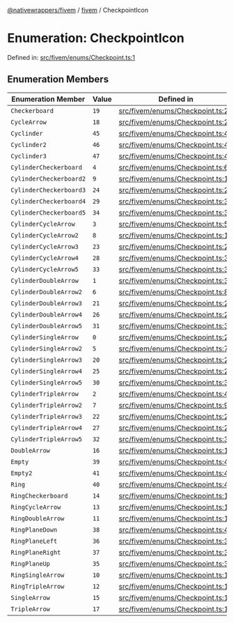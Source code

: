 [@nativewrappers/fivem](../../README.md) / [fivem](../README.md) / CheckpointIcon

# Enumeration: CheckpointIcon

Defined in: [src/fivem/enums/Checkpoint.ts:1](https://github.com/nativewrappers/nativewrappers/blob/4bf6e80cad9d1396d4cdc3ea16cf4f39993ed50e/src/fivem/enums/Checkpoint.ts#L1)

## Enumeration Members

| Enumeration Member | Value | Defined in |
| ------ | ------ | ------ |
| <a id="checkerboard"></a> `Checkerboard` | `19` | [src/fivem/enums/Checkpoint.ts:21](https://github.com/nativewrappers/nativewrappers/blob/4bf6e80cad9d1396d4cdc3ea16cf4f39993ed50e/src/fivem/enums/Checkpoint.ts#L21) |
| <a id="cyclearrow"></a> `CycleArrow` | `18` | [src/fivem/enums/Checkpoint.ts:20](https://github.com/nativewrappers/nativewrappers/blob/4bf6e80cad9d1396d4cdc3ea16cf4f39993ed50e/src/fivem/enums/Checkpoint.ts#L20) |
| <a id="cyclinder"></a> `Cyclinder` | `45` | [src/fivem/enums/Checkpoint.ts:47](https://github.com/nativewrappers/nativewrappers/blob/4bf6e80cad9d1396d4cdc3ea16cf4f39993ed50e/src/fivem/enums/Checkpoint.ts#L47) |
| <a id="cyclinder2"></a> `Cyclinder2` | `46` | [src/fivem/enums/Checkpoint.ts:48](https://github.com/nativewrappers/nativewrappers/blob/4bf6e80cad9d1396d4cdc3ea16cf4f39993ed50e/src/fivem/enums/Checkpoint.ts#L48) |
| <a id="cyclinder3"></a> `Cyclinder3` | `47` | [src/fivem/enums/Checkpoint.ts:49](https://github.com/nativewrappers/nativewrappers/blob/4bf6e80cad9d1396d4cdc3ea16cf4f39993ed50e/src/fivem/enums/Checkpoint.ts#L49) |
| <a id="cylindercheckerboard"></a> `CylinderCheckerboard` | `4` | [src/fivem/enums/Checkpoint.ts:6](https://github.com/nativewrappers/nativewrappers/blob/4bf6e80cad9d1396d4cdc3ea16cf4f39993ed50e/src/fivem/enums/Checkpoint.ts#L6) |
| <a id="cylindercheckerboard2"></a> `CylinderCheckerboard2` | `9` | [src/fivem/enums/Checkpoint.ts:11](https://github.com/nativewrappers/nativewrappers/blob/4bf6e80cad9d1396d4cdc3ea16cf4f39993ed50e/src/fivem/enums/Checkpoint.ts#L11) |
| <a id="cylindercheckerboard3"></a> `CylinderCheckerboard3` | `24` | [src/fivem/enums/Checkpoint.ts:26](https://github.com/nativewrappers/nativewrappers/blob/4bf6e80cad9d1396d4cdc3ea16cf4f39993ed50e/src/fivem/enums/Checkpoint.ts#L26) |
| <a id="cylindercheckerboard4"></a> `CylinderCheckerboard4` | `29` | [src/fivem/enums/Checkpoint.ts:31](https://github.com/nativewrappers/nativewrappers/blob/4bf6e80cad9d1396d4cdc3ea16cf4f39993ed50e/src/fivem/enums/Checkpoint.ts#L31) |
| <a id="cylindercheckerboard5"></a> `CylinderCheckerboard5` | `34` | [src/fivem/enums/Checkpoint.ts:36](https://github.com/nativewrappers/nativewrappers/blob/4bf6e80cad9d1396d4cdc3ea16cf4f39993ed50e/src/fivem/enums/Checkpoint.ts#L36) |
| <a id="cylindercyclearrow"></a> `CylinderCycleArrow` | `3` | [src/fivem/enums/Checkpoint.ts:5](https://github.com/nativewrappers/nativewrappers/blob/4bf6e80cad9d1396d4cdc3ea16cf4f39993ed50e/src/fivem/enums/Checkpoint.ts#L5) |
| <a id="cylindercyclearrow2"></a> `CylinderCycleArrow2` | `8` | [src/fivem/enums/Checkpoint.ts:10](https://github.com/nativewrappers/nativewrappers/blob/4bf6e80cad9d1396d4cdc3ea16cf4f39993ed50e/src/fivem/enums/Checkpoint.ts#L10) |
| <a id="cylindercyclearrow3"></a> `CylinderCycleArrow3` | `23` | [src/fivem/enums/Checkpoint.ts:25](https://github.com/nativewrappers/nativewrappers/blob/4bf6e80cad9d1396d4cdc3ea16cf4f39993ed50e/src/fivem/enums/Checkpoint.ts#L25) |
| <a id="cylindercyclearrow4"></a> `CylinderCycleArrow4` | `28` | [src/fivem/enums/Checkpoint.ts:30](https://github.com/nativewrappers/nativewrappers/blob/4bf6e80cad9d1396d4cdc3ea16cf4f39993ed50e/src/fivem/enums/Checkpoint.ts#L30) |
| <a id="cylindercyclearrow5"></a> `CylinderCycleArrow5` | `33` | [src/fivem/enums/Checkpoint.ts:35](https://github.com/nativewrappers/nativewrappers/blob/4bf6e80cad9d1396d4cdc3ea16cf4f39993ed50e/src/fivem/enums/Checkpoint.ts#L35) |
| <a id="cylinderdoublearrow"></a> `CylinderDoubleArrow` | `1` | [src/fivem/enums/Checkpoint.ts:3](https://github.com/nativewrappers/nativewrappers/blob/4bf6e80cad9d1396d4cdc3ea16cf4f39993ed50e/src/fivem/enums/Checkpoint.ts#L3) |
| <a id="cylinderdoublearrow2"></a> `CylinderDoubleArrow2` | `6` | [src/fivem/enums/Checkpoint.ts:8](https://github.com/nativewrappers/nativewrappers/blob/4bf6e80cad9d1396d4cdc3ea16cf4f39993ed50e/src/fivem/enums/Checkpoint.ts#L8) |
| <a id="cylinderdoublearrow3"></a> `CylinderDoubleArrow3` | `21` | [src/fivem/enums/Checkpoint.ts:23](https://github.com/nativewrappers/nativewrappers/blob/4bf6e80cad9d1396d4cdc3ea16cf4f39993ed50e/src/fivem/enums/Checkpoint.ts#L23) |
| <a id="cylinderdoublearrow4"></a> `CylinderDoubleArrow4` | `26` | [src/fivem/enums/Checkpoint.ts:28](https://github.com/nativewrappers/nativewrappers/blob/4bf6e80cad9d1396d4cdc3ea16cf4f39993ed50e/src/fivem/enums/Checkpoint.ts#L28) |
| <a id="cylinderdoublearrow5"></a> `CylinderDoubleArrow5` | `31` | [src/fivem/enums/Checkpoint.ts:33](https://github.com/nativewrappers/nativewrappers/blob/4bf6e80cad9d1396d4cdc3ea16cf4f39993ed50e/src/fivem/enums/Checkpoint.ts#L33) |
| <a id="cylindersinglearrow"></a> `CylinderSingleArrow` | `0` | [src/fivem/enums/Checkpoint.ts:2](https://github.com/nativewrappers/nativewrappers/blob/4bf6e80cad9d1396d4cdc3ea16cf4f39993ed50e/src/fivem/enums/Checkpoint.ts#L2) |
| <a id="cylindersinglearrow2"></a> `CylinderSingleArrow2` | `5` | [src/fivem/enums/Checkpoint.ts:7](https://github.com/nativewrappers/nativewrappers/blob/4bf6e80cad9d1396d4cdc3ea16cf4f39993ed50e/src/fivem/enums/Checkpoint.ts#L7) |
| <a id="cylindersinglearrow3"></a> `CylinderSingleArrow3` | `20` | [src/fivem/enums/Checkpoint.ts:22](https://github.com/nativewrappers/nativewrappers/blob/4bf6e80cad9d1396d4cdc3ea16cf4f39993ed50e/src/fivem/enums/Checkpoint.ts#L22) |
| <a id="cylindersinglearrow4"></a> `CylinderSingleArrow4` | `25` | [src/fivem/enums/Checkpoint.ts:27](https://github.com/nativewrappers/nativewrappers/blob/4bf6e80cad9d1396d4cdc3ea16cf4f39993ed50e/src/fivem/enums/Checkpoint.ts#L27) |
| <a id="cylindersinglearrow5"></a> `CylinderSingleArrow5` | `30` | [src/fivem/enums/Checkpoint.ts:32](https://github.com/nativewrappers/nativewrappers/blob/4bf6e80cad9d1396d4cdc3ea16cf4f39993ed50e/src/fivem/enums/Checkpoint.ts#L32) |
| <a id="cylindertriplearrow"></a> `CylinderTripleArrow` | `2` | [src/fivem/enums/Checkpoint.ts:4](https://github.com/nativewrappers/nativewrappers/blob/4bf6e80cad9d1396d4cdc3ea16cf4f39993ed50e/src/fivem/enums/Checkpoint.ts#L4) |
| <a id="cylindertriplearrow2"></a> `CylinderTripleArrow2` | `7` | [src/fivem/enums/Checkpoint.ts:9](https://github.com/nativewrappers/nativewrappers/blob/4bf6e80cad9d1396d4cdc3ea16cf4f39993ed50e/src/fivem/enums/Checkpoint.ts#L9) |
| <a id="cylindertriplearrow3"></a> `CylinderTripleArrow3` | `22` | [src/fivem/enums/Checkpoint.ts:24](https://github.com/nativewrappers/nativewrappers/blob/4bf6e80cad9d1396d4cdc3ea16cf4f39993ed50e/src/fivem/enums/Checkpoint.ts#L24) |
| <a id="cylindertriplearrow4"></a> `CylinderTripleArrow4` | `27` | [src/fivem/enums/Checkpoint.ts:29](https://github.com/nativewrappers/nativewrappers/blob/4bf6e80cad9d1396d4cdc3ea16cf4f39993ed50e/src/fivem/enums/Checkpoint.ts#L29) |
| <a id="cylindertriplearrow5"></a> `CylinderTripleArrow5` | `32` | [src/fivem/enums/Checkpoint.ts:34](https://github.com/nativewrappers/nativewrappers/blob/4bf6e80cad9d1396d4cdc3ea16cf4f39993ed50e/src/fivem/enums/Checkpoint.ts#L34) |
| <a id="doublearrow"></a> `DoubleArrow` | `16` | [src/fivem/enums/Checkpoint.ts:18](https://github.com/nativewrappers/nativewrappers/blob/4bf6e80cad9d1396d4cdc3ea16cf4f39993ed50e/src/fivem/enums/Checkpoint.ts#L18) |
| <a id="empty"></a> `Empty` | `39` | [src/fivem/enums/Checkpoint.ts:41](https://github.com/nativewrappers/nativewrappers/blob/4bf6e80cad9d1396d4cdc3ea16cf4f39993ed50e/src/fivem/enums/Checkpoint.ts#L41) |
| <a id="empty2"></a> `Empty2` | `41` | [src/fivem/enums/Checkpoint.ts:43](https://github.com/nativewrappers/nativewrappers/blob/4bf6e80cad9d1396d4cdc3ea16cf4f39993ed50e/src/fivem/enums/Checkpoint.ts#L43) |
| <a id="ring"></a> `Ring` | `40` | [src/fivem/enums/Checkpoint.ts:42](https://github.com/nativewrappers/nativewrappers/blob/4bf6e80cad9d1396d4cdc3ea16cf4f39993ed50e/src/fivem/enums/Checkpoint.ts#L42) |
| <a id="ringcheckerboard"></a> `RingCheckerboard` | `14` | [src/fivem/enums/Checkpoint.ts:16](https://github.com/nativewrappers/nativewrappers/blob/4bf6e80cad9d1396d4cdc3ea16cf4f39993ed50e/src/fivem/enums/Checkpoint.ts#L16) |
| <a id="ringcyclearrow"></a> `RingCycleArrow` | `13` | [src/fivem/enums/Checkpoint.ts:15](https://github.com/nativewrappers/nativewrappers/blob/4bf6e80cad9d1396d4cdc3ea16cf4f39993ed50e/src/fivem/enums/Checkpoint.ts#L15) |
| <a id="ringdoublearrow"></a> `RingDoubleArrow` | `11` | [src/fivem/enums/Checkpoint.ts:13](https://github.com/nativewrappers/nativewrappers/blob/4bf6e80cad9d1396d4cdc3ea16cf4f39993ed50e/src/fivem/enums/Checkpoint.ts#L13) |
| <a id="ringplanedown"></a> `RingPlaneDown` | `38` | [src/fivem/enums/Checkpoint.ts:40](https://github.com/nativewrappers/nativewrappers/blob/4bf6e80cad9d1396d4cdc3ea16cf4f39993ed50e/src/fivem/enums/Checkpoint.ts#L40) |
| <a id="ringplaneleft"></a> `RingPlaneLeft` | `36` | [src/fivem/enums/Checkpoint.ts:38](https://github.com/nativewrappers/nativewrappers/blob/4bf6e80cad9d1396d4cdc3ea16cf4f39993ed50e/src/fivem/enums/Checkpoint.ts#L38) |
| <a id="ringplaneright"></a> `RingPlaneRight` | `37` | [src/fivem/enums/Checkpoint.ts:39](https://github.com/nativewrappers/nativewrappers/blob/4bf6e80cad9d1396d4cdc3ea16cf4f39993ed50e/src/fivem/enums/Checkpoint.ts#L39) |
| <a id="ringplaneup"></a> `RingPlaneUp` | `35` | [src/fivem/enums/Checkpoint.ts:37](https://github.com/nativewrappers/nativewrappers/blob/4bf6e80cad9d1396d4cdc3ea16cf4f39993ed50e/src/fivem/enums/Checkpoint.ts#L37) |
| <a id="ringsinglearrow"></a> `RingSingleArrow` | `10` | [src/fivem/enums/Checkpoint.ts:12](https://github.com/nativewrappers/nativewrappers/blob/4bf6e80cad9d1396d4cdc3ea16cf4f39993ed50e/src/fivem/enums/Checkpoint.ts#L12) |
| <a id="ringtriplearrow"></a> `RingTripleArrow` | `12` | [src/fivem/enums/Checkpoint.ts:14](https://github.com/nativewrappers/nativewrappers/blob/4bf6e80cad9d1396d4cdc3ea16cf4f39993ed50e/src/fivem/enums/Checkpoint.ts#L14) |
| <a id="singlearrow"></a> `SingleArrow` | `15` | [src/fivem/enums/Checkpoint.ts:17](https://github.com/nativewrappers/nativewrappers/blob/4bf6e80cad9d1396d4cdc3ea16cf4f39993ed50e/src/fivem/enums/Checkpoint.ts#L17) |
| <a id="triplearrow"></a> `TripleArrow` | `17` | [src/fivem/enums/Checkpoint.ts:19](https://github.com/nativewrappers/nativewrappers/blob/4bf6e80cad9d1396d4cdc3ea16cf4f39993ed50e/src/fivem/enums/Checkpoint.ts#L19) |
